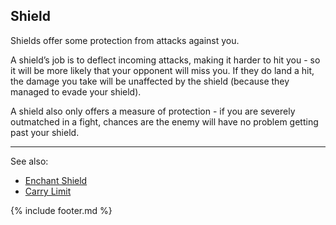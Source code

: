 ## Shield
Shields offer some protection from attacks against you.

A shield’s job is to deflect incoming attacks, making it harder to hit you - so it will be more likely that your
  opponent will miss you. If they do land a hit, the damage you take will be unaffected by the shield (because they
  managed to evade your shield).

A shield also only offers a measure of protection - if you are severely outmatched in a fight, chances are the
  enemy will have no problem getting past your shield.

---

See also:
 - [Enchant Shield](../locations/alchemist/enchant_shield.md)
 - [Carry Limit](carry_limit.md)

{% include footer.md %}